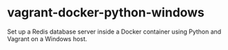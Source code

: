 # vagrant-docker-python-windows
Set up a Redis database server inside a Docker container using Python and Vagrant on a Windows host.
